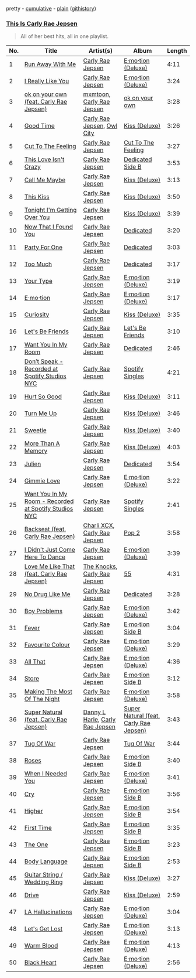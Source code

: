 pretty - [cumulative](https://github.com/catzs/spotify-playlist-archive/blob/master/playlists/cumulative/This%20Is%20Carly%20Rae%20Jepsen.md) - [plain](https://github.com/catzs/spotify-playlist-archive/blob/master/playlists/plain/37i9dQZF1DWTPXrXVSEvR9) ([githistory](https://github.githistory.xyz/catzs/spotify-playlist-archive/blob/master/playlists/plain/37i9dQZF1DWTPXrXVSEvR9))

### [This Is Carly Rae Jepsen](https://open.spotify.com/playlist/37i9dQZF1DWTPXrXVSEvR9)

> All of her best hits, all in one playlist.

| No. | Title | Artist(s) | Album | Length |
|---|---|---|---|---|
| 1 | [Run Away With Me](https://open.spotify.com/track/6vXVtrzXIXvKbgZML5Ehw3) | [Carly Rae Jepsen](https://open.spotify.com/artist/6sFIWsNpZYqfjUpaCgueju) | [E·mo·tion (Deluxe)](https://open.spotify.com/album/09qAJ8LMsiil5IixKRjYGJ) | 4:11 |
| 2 | [I Really Like You](https://open.spotify.com/track/1KK0AkECJmxXlJetTYS3xE) | [Carly Rae Jepsen](https://open.spotify.com/artist/6sFIWsNpZYqfjUpaCgueju) | [E·mo·tion (Deluxe)](https://open.spotify.com/album/09qAJ8LMsiil5IixKRjYGJ) | 3:24 |
| 3 | [ok on your own (feat. Carly Rae Jepsen)](https://open.spotify.com/track/36GBFPY75lJpxk7GugxhL7) | [mxmtoon](https://open.spotify.com/artist/0HthCchcL0kVLHTr113Vk1), [Carly Rae Jepsen](https://open.spotify.com/artist/6sFIWsNpZYqfjUpaCgueju) | [ok on your own](https://open.spotify.com/album/2UUaWZK2WP9xhzNb0kd8rK) | 3:28 |
| 4 | [Good Time](https://open.spotify.com/track/6MU8zM4uDyRnWTIi5sqt7e) | [Carly Rae Jepsen](https://open.spotify.com/artist/6sFIWsNpZYqfjUpaCgueju), [Owl City](https://open.spotify.com/artist/07QEuhtrNmmZ0zEcqE9SF6) | [Kiss (Deluxe)](https://open.spotify.com/album/5PHSzXdbGLlS2EnTVKqjbI) | 3:26 |
| 5 | [Cut To The Feeling](https://open.spotify.com/track/2QCdL2VAAZEaXHsS3zfObW) | [Carly Rae Jepsen](https://open.spotify.com/artist/6sFIWsNpZYqfjUpaCgueju) | [Cut To The Feeling](https://open.spotify.com/album/7zVoLygw8MrYYJTvMMAG7q) | 3:27 |
| 6 | [This Love Isn't Crazy](https://open.spotify.com/track/7h5G8hUIltirbfe339k763) | [Carly Rae Jepsen](https://open.spotify.com/artist/6sFIWsNpZYqfjUpaCgueju) | [Dedicated Side B](https://open.spotify.com/album/6rKy3XZzUgaiU3Q9g1IOjZ) | 3:53 |
| 7 | [Call Me Maybe](https://open.spotify.com/track/38DgNqC7TQkZ3Ih5Vz6K0Q) | [Carly Rae Jepsen](https://open.spotify.com/artist/6sFIWsNpZYqfjUpaCgueju) | [Kiss (Deluxe)](https://open.spotify.com/album/5PHSzXdbGLlS2EnTVKqjbI) | 3:13 |
| 8 | [This Kiss](https://open.spotify.com/track/1ecIqGEKWjMXf3lgu8XL4L) | [Carly Rae Jepsen](https://open.spotify.com/artist/6sFIWsNpZYqfjUpaCgueju) | [Kiss (Deluxe)](https://open.spotify.com/album/5PHSzXdbGLlS2EnTVKqjbI) | 3:50 |
| 9 | [Tonight I'm Getting Over You](https://open.spotify.com/track/6aBlCSb7vQyx8yT8UThNx9) | [Carly Rae Jepsen](https://open.spotify.com/artist/6sFIWsNpZYqfjUpaCgueju) | [Kiss (Deluxe)](https://open.spotify.com/album/5PHSzXdbGLlS2EnTVKqjbI) | 3:39 |
| 10 | [Now That I Found You](https://open.spotify.com/track/33dIG1MOzoUVgiMm0UQSgm) | [Carly Rae Jepsen](https://open.spotify.com/artist/6sFIWsNpZYqfjUpaCgueju) | [Dedicated](https://open.spotify.com/album/4AokGqTuwsYw5jvpku4Ljp) | 3:20 |
| 11 | [Party For One](https://open.spotify.com/track/6M6M9Hc0MhBn36yswsPTbd) | [Carly Rae Jepsen](https://open.spotify.com/artist/6sFIWsNpZYqfjUpaCgueju) | [Dedicated](https://open.spotify.com/album/4AokGqTuwsYw5jvpku4Ljp) | 3:03 |
| 12 | [Too Much](https://open.spotify.com/track/0DW2IvEdL1qOPgwuhZjzXu) | [Carly Rae Jepsen](https://open.spotify.com/artist/6sFIWsNpZYqfjUpaCgueju) | [Dedicated](https://open.spotify.com/album/4AokGqTuwsYw5jvpku4Ljp) | 3:17 |
| 13 | [Your Type](https://open.spotify.com/track/56aWAQ66ziqfFqIhl8YNBS) | [Carly Rae Jepsen](https://open.spotify.com/artist/6sFIWsNpZYqfjUpaCgueju) | [E·mo·tion (Deluxe)](https://open.spotify.com/album/09qAJ8LMsiil5IixKRjYGJ) | 3:19 |
| 14 | [E·mo·tion](https://open.spotify.com/track/64Fi8acR3lBbve1pQfbrPp) | [Carly Rae Jepsen](https://open.spotify.com/artist/6sFIWsNpZYqfjUpaCgueju) | [E·mo·tion (Deluxe)](https://open.spotify.com/album/09qAJ8LMsiil5IixKRjYGJ) | 3:17 |
| 15 | [Curiosity](https://open.spotify.com/track/7pxZ29Rpp4PLEjIOygetGK) | [Carly Rae Jepsen](https://open.spotify.com/artist/6sFIWsNpZYqfjUpaCgueju) | [Kiss (Deluxe)](https://open.spotify.com/album/5PHSzXdbGLlS2EnTVKqjbI) | 3:35 |
| 16 | [Let's Be Friends](https://open.spotify.com/track/08yR8XA9E9c7DjzRFbweN8) | [Carly Rae Jepsen](https://open.spotify.com/artist/6sFIWsNpZYqfjUpaCgueju) | [Let's Be Friends](https://open.spotify.com/album/3CXbDL5ySxJ9dtyW01UFPn) | 3:10 |
| 17 | [Want You In My Room](https://open.spotify.com/track/2wDL38wQrMzed4yNyXa8q2) | [Carly Rae Jepsen](https://open.spotify.com/artist/6sFIWsNpZYqfjUpaCgueju) | [Dedicated](https://open.spotify.com/album/4AokGqTuwsYw5jvpku4Ljp) | 2:46 |
| 18 | [Don’t Speak - Recorded at Spotify Studios NYC](https://open.spotify.com/track/0ro9DU9KbtiLEF0mj49MAo) | [Carly Rae Jepsen](https://open.spotify.com/artist/6sFIWsNpZYqfjUpaCgueju) | [Spotify Singles](https://open.spotify.com/album/5QfGYGHaJoqOMcO1TPV4RE) | 4:21 |
| 19 | [Hurt So Good](https://open.spotify.com/track/01xMZFqz1G3gVavNGRGpYB) | [Carly Rae Jepsen](https://open.spotify.com/artist/6sFIWsNpZYqfjUpaCgueju) | [Kiss (Deluxe)](https://open.spotify.com/album/5PHSzXdbGLlS2EnTVKqjbI) | 3:11 |
| 20 | [Turn Me Up](https://open.spotify.com/track/6cn5cyIpNmdvzljmNDkrUM) | [Carly Rae Jepsen](https://open.spotify.com/artist/6sFIWsNpZYqfjUpaCgueju) | [Kiss (Deluxe)](https://open.spotify.com/album/5PHSzXdbGLlS2EnTVKqjbI) | 3:46 |
| 21 | [Sweetie](https://open.spotify.com/track/1HEmFmuCsas3BmI72IqYYS) | [Carly Rae Jepsen](https://open.spotify.com/artist/6sFIWsNpZYqfjUpaCgueju) | [Kiss (Deluxe)](https://open.spotify.com/album/5PHSzXdbGLlS2EnTVKqjbI) | 3:40 |
| 22 | [More Than A Memory](https://open.spotify.com/track/30WDbQH6JOnbDie6fEkuD7) | [Carly Rae Jepsen](https://open.spotify.com/artist/6sFIWsNpZYqfjUpaCgueju) | [Kiss (Deluxe)](https://open.spotify.com/album/5PHSzXdbGLlS2EnTVKqjbI) | 4:03 |
| 23 | [Julien](https://open.spotify.com/track/3NNTVLeuYUGWsCTAxMNzdw) | [Carly Rae Jepsen](https://open.spotify.com/artist/6sFIWsNpZYqfjUpaCgueju) | [Dedicated](https://open.spotify.com/album/4AokGqTuwsYw5jvpku4Ljp) | 3:54 |
| 24 | [Gimmie Love](https://open.spotify.com/track/6qHUEAvjekE6XGzS41oCYc) | [Carly Rae Jepsen](https://open.spotify.com/artist/6sFIWsNpZYqfjUpaCgueju) | [E·mo·tion (Deluxe)](https://open.spotify.com/album/09qAJ8LMsiil5IixKRjYGJ) | 3:22 |
| 25 | [Want You In My Room - Recorded at Spotify Studios NYC](https://open.spotify.com/track/6FDJUJeZ2Had8an7pKKqPC) | [Carly Rae Jepsen](https://open.spotify.com/artist/6sFIWsNpZYqfjUpaCgueju) | [Spotify Singles](https://open.spotify.com/album/5QfGYGHaJoqOMcO1TPV4RE) | 2:41 |
| 26 | [Backseat (feat. Carly Rae Jepsen)](https://open.spotify.com/track/4HjtHraeKy5wA4DA9o92HZ) | [Charli XCX](https://open.spotify.com/artist/25uiPmTg16RbhZWAqwLBy5), [Carly Rae Jepsen](https://open.spotify.com/artist/6sFIWsNpZYqfjUpaCgueju) | [Pop 2](https://open.spotify.com/album/2HIwUmdxEl7SeWa1ndH5wC) | 3:58 |
| 27 | [I Didn't Just Come Here To Dance](https://open.spotify.com/track/7DNcTnhamSLNbJOht3L27W) | [Carly Rae Jepsen](https://open.spotify.com/artist/6sFIWsNpZYqfjUpaCgueju) | [E·mo·tion (Deluxe)](https://open.spotify.com/album/09qAJ8LMsiil5IixKRjYGJ) | 3:39 |
| 28 | [Love Me Like That (feat. Carly Rae Jepsen)](https://open.spotify.com/track/4cqIUoHE2FJ0Dy2Fq4W80l) | [The Knocks](https://open.spotify.com/artist/2x7EATekOPhFGRx3syMGEC), [Carly Rae Jepsen](https://open.spotify.com/artist/6sFIWsNpZYqfjUpaCgueju) | [55](https://open.spotify.com/album/66eHI59X5UEaLrEqrEDKTx) | 4:31 |
| 29 | [No Drug Like Me](https://open.spotify.com/track/7ieJUN4W9DF7zHJD8iHGDJ) | [Carly Rae Jepsen](https://open.spotify.com/artist/6sFIWsNpZYqfjUpaCgueju) | [Dedicated](https://open.spotify.com/album/4AokGqTuwsYw5jvpku4Ljp) | 3:28 |
| 30 | [Boy Problems](https://open.spotify.com/track/4p5SiJbsPZH0dOVLmqULeP) | [Carly Rae Jepsen](https://open.spotify.com/artist/6sFIWsNpZYqfjUpaCgueju) | [E·mo·tion (Deluxe)](https://open.spotify.com/album/09qAJ8LMsiil5IixKRjYGJ) | 3:42 |
| 31 | [Fever](https://open.spotify.com/track/3SXbU1FlKWIkbLi3Q53Nfp) | [Carly Rae Jepsen](https://open.spotify.com/artist/6sFIWsNpZYqfjUpaCgueju) | [E·mo·tion Side B](https://open.spotify.com/album/0viI4n7QA4BllMPUZnm6iY) | 3:04 |
| 32 | [Favourite Colour](https://open.spotify.com/track/17mS1Cr70SD2PTOTnqL3LT) | [Carly Rae Jepsen](https://open.spotify.com/artist/6sFIWsNpZYqfjUpaCgueju) | [E·mo·tion (Deluxe)](https://open.spotify.com/album/09qAJ8LMsiil5IixKRjYGJ) | 3:29 |
| 33 | [All That](https://open.spotify.com/track/2bQXPyiOkvgF7eKZzeML7e) | [Carly Rae Jepsen](https://open.spotify.com/artist/6sFIWsNpZYqfjUpaCgueju) | [E·mo·tion (Deluxe)](https://open.spotify.com/album/09qAJ8LMsiil5IixKRjYGJ) | 4:36 |
| 34 | [Store](https://open.spotify.com/track/17tCIUogSaTJSBHYzfyQ6s) | [Carly Rae Jepsen](https://open.spotify.com/artist/6sFIWsNpZYqfjUpaCgueju) | [E·mo·tion Side B](https://open.spotify.com/album/0viI4n7QA4BllMPUZnm6iY) | 3:12 |
| 35 | [Making The Most Of The Night](https://open.spotify.com/track/7rx0ZKEwPr0Q8KpP0xPEVx) | [Carly Rae Jepsen](https://open.spotify.com/artist/6sFIWsNpZYqfjUpaCgueju) | [E·mo·tion (Deluxe)](https://open.spotify.com/album/09qAJ8LMsiil5IixKRjYGJ) | 3:58 |
| 36 | [Super Natural (feat. Carly Rae Jepsen)](https://open.spotify.com/track/1tODhJU9HBb1ScNMXxZY1A) | [Danny L Harle](https://open.spotify.com/artist/1PNvaesh1mkKZucGhBuqgD), [Carly Rae Jepsen](https://open.spotify.com/artist/6sFIWsNpZYqfjUpaCgueju) | [Super Natural (feat. Carly Rae Jepsen)](https://open.spotify.com/album/1CToOlSzLaga4ZVcI0OvXI) | 3:43 |
| 37 | [Tug Of War](https://open.spotify.com/track/3vmrjbeOFfDFqGmBKie5Dz) | [Carly Rae Jepsen](https://open.spotify.com/artist/6sFIWsNpZYqfjUpaCgueju) | [Tug Of War](https://open.spotify.com/album/3ahsqOBQl7gs4e8sKfNai7) | 3:44 |
| 38 | [Roses](https://open.spotify.com/track/5DWDPhKyimt1O2hlIRwEPb) | [Carly Rae Jepsen](https://open.spotify.com/artist/6sFIWsNpZYqfjUpaCgueju) | [E·mo·tion Side B](https://open.spotify.com/album/0viI4n7QA4BllMPUZnm6iY) | 3:40 |
| 39 | [When I Needed You](https://open.spotify.com/track/3SopOSh7ff9vYC1WZAFq7O) | [Carly Rae Jepsen](https://open.spotify.com/artist/6sFIWsNpZYqfjUpaCgueju) | [E·mo·tion (Deluxe)](https://open.spotify.com/album/09qAJ8LMsiil5IixKRjYGJ) | 3:41 |
| 40 | [Cry](https://open.spotify.com/track/53xEdeXpJLWqufWzUeQWbn) | [Carly Rae Jepsen](https://open.spotify.com/artist/6sFIWsNpZYqfjUpaCgueju) | [E·mo·tion Side B](https://open.spotify.com/album/0viI4n7QA4BllMPUZnm6iY) | 3:56 |
| 41 | [Higher](https://open.spotify.com/track/3okHheyrjR0DfRv3Xxq4nw) | [Carly Rae Jepsen](https://open.spotify.com/artist/6sFIWsNpZYqfjUpaCgueju) | [E·mo·tion Side B](https://open.spotify.com/album/0viI4n7QA4BllMPUZnm6iY) | 3:54 |
| 42 | [First Time](https://open.spotify.com/track/4ZxrIbhA7MR1KU9WRZTqK8) | [Carly Rae Jepsen](https://open.spotify.com/artist/6sFIWsNpZYqfjUpaCgueju) | [E·mo·tion Side B](https://open.spotify.com/album/0viI4n7QA4BllMPUZnm6iY) | 3:35 |
| 43 | [The One](https://open.spotify.com/track/4DFFzE5NISWVvxpnjIoWDC) | [Carly Rae Jepsen](https://open.spotify.com/artist/6sFIWsNpZYqfjUpaCgueju) | [E·mo·tion Side B](https://open.spotify.com/album/0viI4n7QA4BllMPUZnm6iY) | 3:23 |
| 44 | [Body Language](https://open.spotify.com/track/1xklr55uAkcxitoH1jO7XV) | [Carly Rae Jepsen](https://open.spotify.com/artist/6sFIWsNpZYqfjUpaCgueju) | [E·mo·tion Side B](https://open.spotify.com/album/0viI4n7QA4BllMPUZnm6iY) | 2:53 |
| 45 | [Guitar String / Wedding Ring](https://open.spotify.com/track/0ibZrRa2FbDNrAGdtsZ80A) | [Carly Rae Jepsen](https://open.spotify.com/artist/6sFIWsNpZYqfjUpaCgueju) | [Kiss (Deluxe)](https://open.spotify.com/album/5PHSzXdbGLlS2EnTVKqjbI) | 3:27 |
| 46 | [Drive](https://open.spotify.com/track/5GMD83I6kb7X8tLOuRybvw) | [Carly Rae Jepsen](https://open.spotify.com/artist/6sFIWsNpZYqfjUpaCgueju) | [Kiss (Deluxe)](https://open.spotify.com/album/5PHSzXdbGLlS2EnTVKqjbI) | 2:59 |
| 47 | [LA Hallucinations](https://open.spotify.com/track/0qI6KgmIrO4t7iMKQxmoH1) | [Carly Rae Jepsen](https://open.spotify.com/artist/6sFIWsNpZYqfjUpaCgueju) | [E·mo·tion (Deluxe)](https://open.spotify.com/album/09qAJ8LMsiil5IixKRjYGJ) | 3:04 |
| 48 | [Let's Get Lost](https://open.spotify.com/track/32qahFZ95F6yzvc3nzKoc2) | [Carly Rae Jepsen](https://open.spotify.com/artist/6sFIWsNpZYqfjUpaCgueju) | [E·mo·tion (Deluxe)](https://open.spotify.com/album/09qAJ8LMsiil5IixKRjYGJ) | 3:13 |
| 49 | [Warm Blood](https://open.spotify.com/track/3RQW4iRAJPVjGtxuBGgQQx) | [Carly Rae Jepsen](https://open.spotify.com/artist/6sFIWsNpZYqfjUpaCgueju) | [E·mo·tion (Deluxe)](https://open.spotify.com/album/09qAJ8LMsiil5IixKRjYGJ) | 4:13 |
| 50 | [Black Heart](https://open.spotify.com/track/0eaV3lcH1Kemt8BrNS4Bsk) | [Carly Rae Jepsen](https://open.spotify.com/artist/6sFIWsNpZYqfjUpaCgueju) | [E·mo·tion (Deluxe)](https://open.spotify.com/album/09qAJ8LMsiil5IixKRjYGJ) | 2:56 |